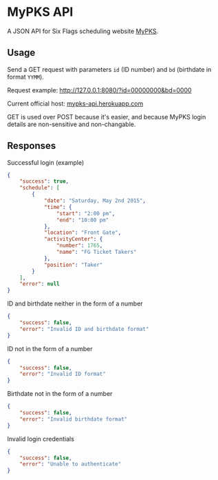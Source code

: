 # MyPKS API

A JSON API for Six Flags scheduling website [MyPKS](http://mypks.com/).

## Usage

Send a GET request with parameters `id` (ID number) and `bd` (birthdate in format `YYMM`).

Request example: http://127.0.0.1:8080/?id=00000000&bd=0000

Current official host: [mypks-api.herokuapp.com](https://mypks-api.herokuapp.com/)

GET is used over POST because it's easier, and because MyPKS login details are non-sensitive and non-changable.

## Responses

Successful login (example)

```json
{
	"success": true,
	"schedule": [
		{
			"date": "Saturday, May 2nd 2015",
			"time": {
				"start": "2:00 pm",
				"end": "10:00 pm"
			},
			"location": "Front Gate",
			"activityCenter": {
				"number": 1765,
				"name": "FG Ticket Takers"
			},
			"position": "Taker"
		}
    ],
    "error": null
}
```

ID and birthdate neither in the form of a number

```json
{
	"success": false,
	"error": "Invalid ID and birthdate format"
}
```

ID not in the form of a number

```json
{
	"success": false,
	"error": "Invalid ID format"
}
```

Birthdate not in the form of a number

```json
{
	"success": false,
	"error": "Invalid birthdate format"
}
```

Invalid login credentials

```json
{
	"success": false,
	"error": "Unable to authenticate"
}
```
